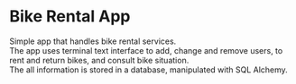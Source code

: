 # Bike Rental App
Simple app that handles bike rental services.<br>
The app uses terminal text interface to add, change and remove users, to rent and return bikes, and consult bike situation.<br>
The all information is stored in a database, manipulated with SQL Alchemy.<br>